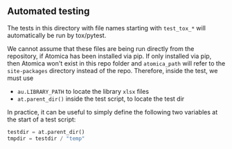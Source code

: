 ## Automated testing

The tests in this directory with file names starting with `test_tox_*`  will automatically be run by tox/pytest.

We cannot assume that these files are being run directly from the repository, if Atomica has been installed
via pip. If only installed via pip, then Atomica won't exist in this repo folder and `atomica_path` will refer
to the `site-packages` directory instead of the repo. Therefore, inside the test, we must use 

- `au.LIBRARY_PATH` to locate the library `xlsx` files
- `at.parent_dir()` inside the test script, to locate the test dir

In practice, it can be useful to simply define the following two variables at the start of a test script:

```python
testdir = at.parent_dir()
tmpdir = testdir / "temp"
```